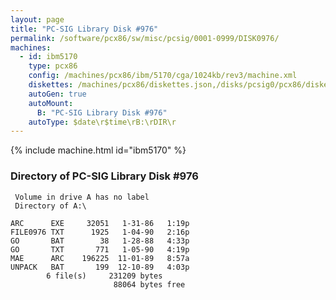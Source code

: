 ```yaml
---
layout: page
title: "PC-SIG Library Disk #976"
permalink: /software/pcx86/sw/misc/pcsig/0001-0999/DISK0976/
machines:
  - id: ibm5170
    type: pcx86
    config: /machines/pcx86/ibm/5170/cga/1024kb/rev3/machine.xml
    diskettes: /machines/pcx86/diskettes.json,/disks/pcsig0/pcx86/diskettes.json
    autoGen: true
    autoMount:
      B: "PC-SIG Library Disk #976"
    autoType: $date\r$time\rB:\rDIR\r
---
```


{% include machine.html id="ibm5170" %}

### Directory of PC-SIG Library Disk #976

     Volume in drive A has no label
     Directory of A:\

    ARC      EXE     32051   1-31-86   1:19p
    FILE0976 TXT      1925   1-04-90   2:16p
    GO       BAT        38   1-28-88   4:33p
    GO       TXT       771   1-05-90   4:19p
    MAE      ARC    196225  11-01-89   8:57a
    UNPACK   BAT       199  12-10-89   4:03p
            6 file(s)     231209 bytes
                           88064 bytes free
